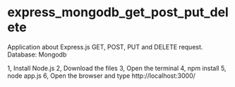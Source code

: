 # express_mongodb_get_post_put_delete

Application about Express.js GET, POST, PUT and DELETE request.
Database: Mongodb

1, Install Node.js 2, Download the files 3, Open the terminal 4, npm install 5, node app.js 6, Open the browser and type http://localhost:3000/
